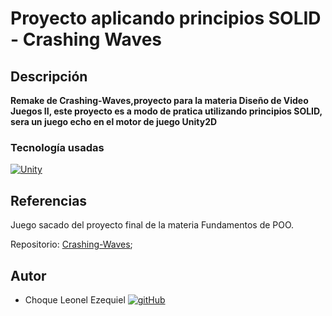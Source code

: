 # Proyecto aplicando principios SOLID - Crashing Waves

## Descripción
**Remake de Crashing-Waves,proyecto para la materia Diseño de Video Juegos II, este proyecto es a modo de pratica utilizando principios SOLID, sera un juego echo en el motor de juego Unity2D**

### Tecnología usadas
[![Unity][Unity]][Unity-url]


## Referencias
Juego sacado del proyecto final de la materia Fundamentos de POO.

Repositorio:
[Crashing-Waves](https://github.com/Leonel2099/Crashing_Waves);

## Autor
- Choque Leonel Ezequiel [![gitHub][gitHub]][Choque	Leonel Ezequiel]

<!-- MARKDOWN LINKS & IMAGES -->
[Choque	Leonel Ezequiel]: https://github.com/Leonel2099

[Unity]:https://img.shields.io/badge/unity-%23000000.svg?style=for-the-badge&logo=unity&logoColor=white

[Unity-url]: https://unity.com/es

[gitHub]: src/assets/icons/icons8-github-32.svg